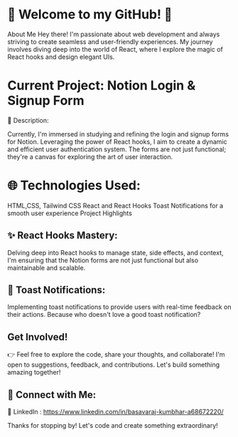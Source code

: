 # 🚀 Welcome to my GitHub! 🚀

About Me
Hey there! I'm passionate about web development and always striving to create seamless and user-friendly experiences. My journey involves diving deep into the world of React, where I explore the magic of React hooks and design elegant UIs.

#  Current Project: Notion Login & Signup Form
📝 Description:

Currently, I'm immersed in studying and refining the login and signup forms for Notion. Leveraging the power of React hooks, I aim to create a dynamic and efficient user authentication system. The forms are not just functional; they're a canvas for exploring the art of user interaction.

# 🌐 Technologies Used:

HTML,CSS, Tailwind CSS 
React and
React Hooks
Toast Notifications for a smooth user experience
Project Highlights
## ✨ React Hooks Mastery:
Delving deep into React hooks to manage state, side effects, and context, I'm ensuring that the Notion forms are not just functional but also maintainable and scalable.

## 🌟 Toast Notifications:
Implementing toast notifications to provide users with real-time feedback on their actions. Because who doesn't love a good toast notification?

## Get Involved!
👉 Feel free to explore the code, share your thoughts, and collaborate!
I'm open to suggestions, feedback, and contributions. Let's build something amazing together!

## 🔗 Connect with Me:

🚀 LinkedIn : https://www.linkedin.com/in/basavaraj-kumbhar-a68672220/

Thanks for stopping by! Let's code and create something extraordinary! 
